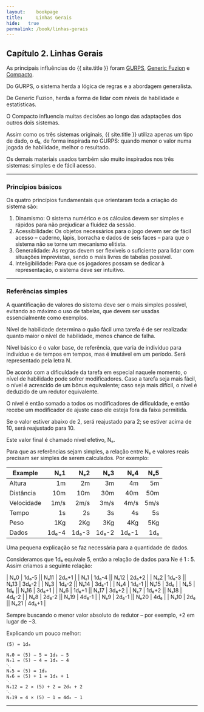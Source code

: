 ```yaml
---
layout:    bookpage
title:     Linhas Gerais
hide:   true
permalink: /book/linhas-gerais
---
```


## Capítulo 2. Linhas Gerais

As principais influências do {{ site.title }} foram
[GURPS](http://www.sjgames.com/gurps/),
[Generic Fuzion](https://rtalsoriangames.files.wordpress.com/2013/01/fuzion1.pdf)
e
[Compacto](https://claudiotorcato.wordpress.com/2009/02/13/sistema-de-rpg-compacto/).

Do GURPS, o sistema herda a lógica de regras e a abordagem generalista.

De Generic Fuzion, herda a forma de lidar com níveis de habilidade e
estatísticas.

O Compacto influencia muitas decisões ao longo das adaptações dos outros dois
sistemas.

Assim como os três sistemas originais,
{{ site.title }} utiliza apenas um tipo de dado, o d₆,
de forma inspirada no GURPS:
quando menor o valor numa jogada de habilidade, melhor o resultado.

Os demais materiais usados também são muito inspirados nos três sistemas:
simples e de fácil acesso.

----------

### Princípios básicos

Os quatro princípios fundamentais que orientaram toda a criação do sistema são:

1. Dinamismo: O sistema numérico e os cálculos devem ser simples e rápidos para
  não prejudicar a fluidez da sessão.
1. Acessibilidade: Os objetos necessários para o jogo devem ser de fácil acesso
  – caderno, lápis, borracha e dados de seis faces –
  para que o sistema não se torne um mecanismo elitista.
1. Generalidade: As regras devem ser flexíveis o suficiente para lidar com
  situações imprevistas, sendo o mais livres de tabelas possível.
1. Inteligibilidade: Para que os jogadores possam se dedicar à representação,
  o sistema deve ser intuitivo.

----------

### Referências simples


A quantificação de valores do sistema deve ser o mais simples possível,
evitando ao máximo o uso de tabelas,
que devem ser usadas essencialmente como exemplos.

Nível de habilidade determina o quão fácil uma tarefa é de ser realizada:
quanto maior o nível de habilidade, menos chance de falha.

Nível básico é o valor base, de referência, que varia de indivíduo para
indivíduo e de tempos em tempos, mas é imutável em um período.
Será representado pela letra N.

De acordo com a dificuldade da tarefa em especial naquele momento,
o nível de habilidade pode sofrer modificadores.
Caso a tarefa seja mais fácil, o nível é acrescido de um bônus equivalente;
caso seja mais difícil, o nível é deduzido de um redutor equivalente.

O nível é então somado a todos os modificadores de dificuldade,
e então recebe um modificador de ajuste caso ele esteja fora da faixa permitida.

Se o valor estiver abaixo de 2, será reajustado para 2;
se estiver acima de 10, será reajustado para 10.

Este valor final é chamado nível efetivo, Nₑ.

Para que as referências sejam simples,
a relação entre Nₑ e valores reais precisam ser simples de serem calculados.
Por exemplo:

|  Example   |  Nₑ1  |  Nₑ2  |  Nₑ3  |  Nₑ4  |  Nₑ5  |
|------------|------:|------:|------:|------:|------:|
| Altura     |    1m |    2m |    3m |    4m |    5m |
| Distância  |   10m |   10m |   30m |   40m |   50m |
| Velocidade |  1m/s |  2m/s |  3m/s |  4m/s |  5m/s |
| Tempo      |    1s |    2s |    3s |    4s |    5s |
| Peso       |   1Kg |   2Kg |   3Kg |   4Kg |   5Kg |
| Dados      | 1d₆-4 | 1d₆-3 | 1d₆-2 | 1d₆-1 |   1d₆ |


Uma pequena explicação se faz necessária para a quantidade de dados.

Consideramos que 1d₆ equivale 5, então a relação de dados para Ne é
1&nbsp;:&nbsp;5.
Assim criamos a seguinte relação:

| Nₑ0  | 1d₆-5 || Nₑ11 | 2d₆+1 |
| Nₑ1  | 1d₆-4 || Nₑ12 | 2d₆+2 |
| Nₑ2  | 1d₆-3 || Nₑ13 | 3d₆-2 |
| Nₑ3  | 1d₆-2 || Nₑ14 | 3d₆-1 |
| Nₑ4  | 1d₆-1 || Nₑ15 | 3d₆   |
| Nₑ5  | 1d₆   || Nₑ16 | 3d₆+1 |
| Nₑ6  | 1d₆+1 || Nₑ17 | 3d₆+2 |
| Nₑ7  | 1d₆+2 || Nₑ18 | 4d₆-2 |
| Nₑ8  | 2d₆-2 || Nₑ19 | 4d₆-1 |
| Nₑ9  | 2d₆-1 || Nₑ20 | 4d₆   |
| Nₑ10 | 2d₆   || Nₑ21 | 4d₆+1 |

Sempre buscando o menor valor absoluto de redutor – por exemplo,
+2 em lugar de −3.

Explicando um pouco melhor:

```
(5) = 1d₆

Nₑ0 = (5) − 5 = 1d₆ − 5
Nₑ1 = (5) − 4 = 1d₆ − 4
⋱
Nₑ5 = (5) = 1d₆
Nₑ6 = (5) + 1 = 1d₆ + 1
⋱
Nₑ12 = 2 × (5) + 2 = 2d₆ + 2
⋱
Nₑ19 = 4 × (5) − 1 = 4d₆ − 1
```

----------
